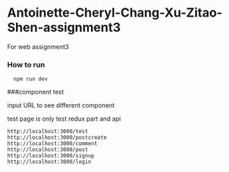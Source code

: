 # Antoinette-Cheryl-Chang-Xu-Zitao-Shen-assignment3
For web assignment3


### How to run

```
  npm run dev
```

###component test

input URL to see different component

test page is only test redux part and api
```
http://localhost:3000/test
http://localhost:3000/postcreate
http://localhost:3000/comment
http://localhost:3000/post
http://localhost:3000/signup
http://localhost:3000/login

```
